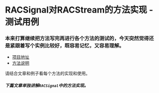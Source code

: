 # RACSignal对RACStream的方法实现 - 测试用例
### 本来打算继续把方法写完再进行各个方法的测试的，今天突然觉得还是紧跟着写个实例比较好，既容易记忆，又容易理解。
* [项目地址](https://github.com/jianghui1/TestSignalOfStreamMethod)
* [方法说明](https://blog.csdn.net/jianghui12138/article/details/81003630)

请结合文章和例子看每个方法的实现和使用。

##### 下篇文章单独讲解`RACSignal`中的方法实现。

